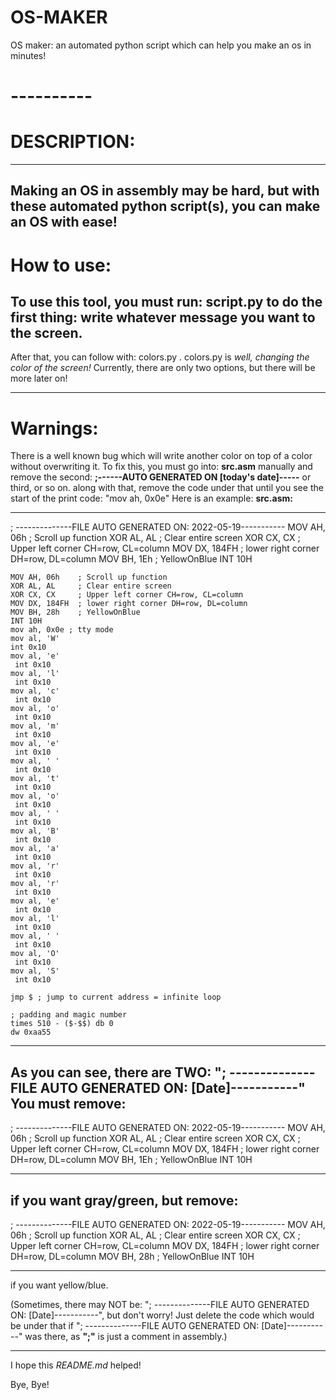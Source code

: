 # OS-MAKER
OS maker: an automated python script which can help you make an os in minutes!
# ----------
# DESCRIPTION:
-------------
Making an OS in assembly may be hard, but with these automated python script(s), you can make an OS with ease!
--------------------
# How to use:
To use this tool, you must run: script.py
to do the first thing: write whatever message you want to the screen.
-----
After that, you can follow with: colors.py .
colors.py is _well, changing the color of the screen!_ Currently, there are only two options, but there will be more later on!

-------
# Warnings:
There is a well known bug which will write another color on top of a color without overwriting it. To fix this, you must go into: **src.asm** manually and remove the second: **;------AUTO GENERATED ON [today's date]-----** or third, or so on. along with that, remove the code under that until you see the start of the print code: "mov ah, 0x0e" Here is an example:
**src.asm:**

--------

; --------------FILE AUTO GENERATED ON: 2022-05-19-----------
MOV AH, 06h    ; Scroll up function
XOR AL, AL     ; Clear entire screen
XOR CX, CX     ; Upper left corner CH=row, CL=column
MOV DX, 184FH  ; lower right corner DH=row, DL=column 
MOV BH, 1Eh    ; YellowOnBlue
INT 10H

``` ; --------------FILE AUTO GENERATED ON: 2022-05-19-----------
MOV AH, 06h    ; Scroll up function
XOR AL, AL     ; Clear entire screen
XOR CX, CX     ; Upper left corner CH=row, CL=column
MOV DX, 184FH  ; lower right corner DH=row, DL=column 
MOV BH, 28h    ; YellowOnBlue
INT 10H
mov ah, 0x0e ; tty mode 
mov al, 'W' 
int 0x10 
mov al, 'e' 
 int 0x10 
mov al, 'l' 
 int 0x10 
mov al, 'c' 
 int 0x10 
mov al, 'o' 
 int 0x10 
mov al, 'm' 
 int 0x10 
mov al, 'e' 
 int 0x10 
mov al, ' ' 
 int 0x10 
mov al, 't' 
 int 0x10 
mov al, 'o' 
 int 0x10 
mov al, ' ' 
 int 0x10 
mov al, 'B' 
 int 0x10 
mov al, 'a' 
 int 0x10 
mov al, 'r' 
 int 0x10 
mov al, 'r' 
 int 0x10 
mov al, 'e' 
 int 0x10 
mov al, 'l' 
 int 0x10 
mov al, ' ' 
 int 0x10 
mov al, 'O' 
 int 0x10 
mov al, 'S' 
 int 0x10

jmp $ ; jump to current address = infinite loop

; padding and magic number
times 510 - ($-$$) db 0
dw 0xaa55 
```

--------


As you can see, there are TWO: "; --------------FILE AUTO GENERATED ON: [Date]-----------"
You must remove:
------
; --------------FILE AUTO GENERATED ON: 2022-05-19-----------
MOV AH, 06h    ; Scroll up function
XOR AL, AL     ; Clear entire screen
XOR CX, CX     ; Upper left corner CH=row, CL=column
MOV DX, 184FH  ; lower right corner DH=row, DL=column 
MOV BH, 1Eh    ; YellowOnBlue
INT 10H

------
if you want gray/green, but remove:
---------
; --------------FILE AUTO GENERATED ON: 2022-05-19-----------
MOV AH, 06h    ; Scroll up function
XOR AL, AL     ; Clear entire screen
XOR CX, CX     ; Upper left corner CH=row, CL=column
MOV DX, 184FH  ; lower right corner DH=row, DL=column 
MOV BH, 28h    ; YellowOnBlue
INT 10H

---------
if you want yellow/blue.

(Sometimes, there may NOT be: "; --------------FILE AUTO GENERATED ON: [Date]-----------", but don't worry! Just delete the code which would be under that if "; --------------FILE AUTO GENERATED ON: [Date]-----------" was there, as **";"** is just a comment in assembly.)

-------
I hope this _README.md_ helped!








Bye, Bye!
